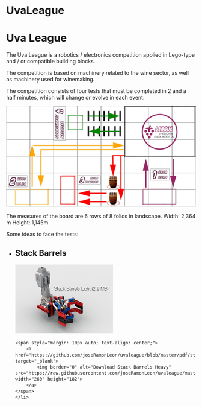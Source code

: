 # UvaLeague
<h1>Uva League</h1>
<p>The Uva League is a robotics / electronics competition applied in Lego-type and / or compatible building blocks.</p>

<p>The competition is based on machinery related to the wine sector, as well as machinery used for winemaking.</p>

<p>The competition consists of four tests that must be completed in 2 and a half minutes, which will change or evolve in each event.</p>

<div style="width: 100%; padding: 0; margin: 0 auto;">
    <img border="0" alt="Uva League" src="https://github.com/joseRamonLeon/uvaleague/blob/master/images/tableroUvaLeague-2880x1527.jpg">
</div>

<p>The measures of the board are 6 rows of 8 folios in landscape.
    Width: 2,364 m Height: 1,145m</p>
<p>Some ideas to face the tests:</p>

<ul>
    <li><h2>Stack Barrels</h2>
    <span style="margin: 10px auto; text-align: center;">
        <a href="https://github.com/joseRamonLeon/uvaleague/blob/master/pdf/stackbarrelslight.pdf" target="_blank">
            <img border="0" alt="Download Stack Barrels Light" src="https://raw.githubusercontent.com/joseRamonLeon/uvaleague/master/images/stackbarrelslight.png" width="260" height="182">
        </a>
    </span>
  
    <span style="margin: 10px auto; text-align: center;">
        <a href="https://github.com/joseRamonLeon/uvaleague/blob/master/pdf/stackbarrelsheavy.pdf" target="_blank">
            <img border="0" alt="Download Stack Barrels Heavy" src="https://raw.githubusercontent.com/joseRamonLeon/uvaleague/master/images/stackbarrelsheavy.png" width="260" height="182">
        </a> 
    </span>
    </li>
</ul>